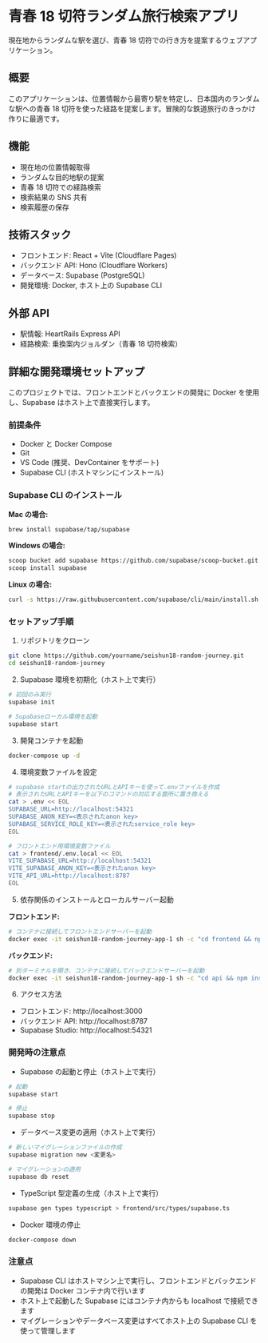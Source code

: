 # 青春 18 切符ランダム旅行検索アプリ

現在地からランダムな駅を選び、青春 18 切符での行き方を提案するウェブアプリケーション。

## 概要

このアプリケーションは、位置情報から最寄り駅を特定し、日本国内のランダムな駅への青春 18 切符を使った経路を提案します。冒険的な鉄道旅行のきっかけ作りに最適です。

## 機能

- 現在地の位置情報取得
- ランダムな目的地駅の提案
- 青春 18 切符での経路検索
- 検索結果の SNS 共有
- 検索履歴の保存

## 技術スタック

- フロントエンド: React + Vite (Cloudflare Pages)
- バックエンド API: Hono (Cloudflare Workers)
- データベース: Supabase (PostgreSQL)
- 開発環境: Docker, ホスト上の Supabase CLI

## 外部 API

- 駅情報: HeartRails Express API
- 経路検索: 乗換案内ジョルダン（青春 18 切符検索）

## 詳細な開発環境セットアップ

このプロジェクトでは、フロントエンドとバックエンドの開発に Docker を使用し、Supabase はホスト上で直接実行します。

### 前提条件

- Docker と Docker Compose
- Git
- VS Code (推奨、DevContainer をサポート)
- Supabase CLI (ホストマシンにインストール)

### Supabase CLI のインストール

**Mac の場合:**

```bash
brew install supabase/tap/supabase
```

**Windows の場合:**

```bash
scoop bucket add supabase https://github.com/supabase/scoop-bucket.git
scoop install supabase
```

**Linux の場合:**

```bash
curl -s https://raw.githubusercontent.com/supabase/cli/main/install.sh | bash
```

### セットアップ手順

1. リポジトリをクローン

```bash
git clone https://github.com/yourname/seishun18-random-journey.git
cd seishun18-random-journey
```

2. Supabase 環境を初期化（ホスト上で実行）

```bash
# 初回のみ実行
supabase init

# Supabaseローカル環境を起動
supabase start
```

3. 開発コンテナを起動

```bash
docker-compose up -d
```

4. 環境変数ファイルを設定

```bash
# supabase startの出力されたURLとAPIキーを使って.envファイルを作成
# 表示されたURLとAPIキーを以下のコマンドの対応する箇所に置き換える
cat > .env << EOL
SUPABASE_URL=http://localhost:54321
SUPABASE_ANON_KEY=<表示されたanon key>
SUPABASE_SERVICE_ROLE_KEY=<表示されたservice_role key>
EOL

# フロントエンド用環境変数ファイル
cat > frontend/.env.local << EOL
VITE_SUPABASE_URL=http://localhost:54321
VITE_SUPABASE_ANON_KEY=<表示されたanon key>
VITE_API_URL=http://localhost:8787
EOL
```

5. 依存関係のインストールとローカルサーバー起動

**フロントエンド:**

```bash
# コンテナに接続してフロントエンドサーバーを起動
docker exec -it seishun18-random-journey-app-1 sh -c "cd frontend && npm install && npm run dev"
```

**バックエンド:**

```bash
# 別ターミナルを開き、コンテナに接続してバックエンドサーバーを起動
docker exec -it seishun18-random-journey-app-1 sh -c "cd api && npm install && npm run dev"
```

6. アクセス方法

- フロントエンド: http://localhost:3000
- バックエンド API: http://localhost:8787
- Supabase Studio: http://localhost:54321

### 開発時の注意点

- Supabase の起動と停止（ホスト上で実行）

```bash
# 起動
supabase start

# 停止
supabase stop
```

- データベース変更の適用（ホスト上で実行）

```bash
# 新しいマイグレーションファイルの作成
supabase migration new <変更名>

# マイグレーションの適用
supabase db reset
```

- TypeScript 型定義の生成（ホスト上で実行）

```bash
supabase gen types typescript > frontend/src/types/supabase.ts
```

- Docker 環境の停止

```bash
docker-compose down
```

### 注意点

- Supabase CLI はホストマシン上で実行し、フロントエンドとバックエンドの開発は Docker コンテナ内で行います
- ホスト上で起動した Supabase にはコンテナ内からも localhost で接続できます
- マイグレーションやデータベース変更はすべてホスト上の Supabase CLI を使って管理します
